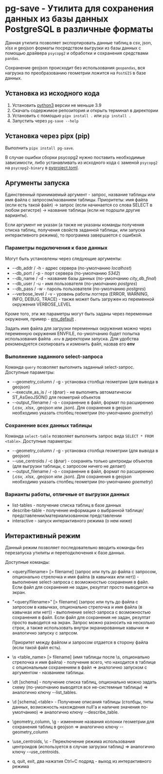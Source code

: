 # pg-save - Утилита для сохранения данных из базы данных PostgreSQL в различные форматы

Данная утилита позволяет экспортировать данные таблиц в csv, json, xlsx и geojson форматы посредством
    выгрузки из базы данных с помощью драйвера `psycopg2` и обработки и сохранения средствами `pandas`.

Сохранение geojson происходит без использования `geopandas`,
    вся нагрузка по преобразованию геометрии ложится на `PostGIS` в базе данных.

## Установка из исходного кода

1. Установить [python3](https://python3.org) версии не меньше 3.9
2. Скачать содержимое репозитория и открыть терминал в директории
3. Установить с помощью `pipx install .` или `pip install .`
4. Запустить через `pg-save --help`

## Установка через pipx (pip)

Выполнить `pipx install pg-save`.

В случае ошибки сборки psycopg2 нужно поставить необходимые зависимости, либо устанавливать из исходного кода
с заменой `psycopg2` на `psycopg2-binary` в [pyproject.toml](pyproject.toml).

## Аргументы запуска

Единственный принимаемый аргумент - запрос, название таблицы или имя файла с запросом/названием таблицы.
    Приоритеты: имя файла (если есть такой файл) -> запрос (если начинается со слова SELECT в любом регистре)
    -> название таблицы (если не подошли другие варианты).

Если аргумент не указан (а также не указаны команды получения списка таблиц, получения свойств заданной таблицы,
    или запуска интерактивного режима), то программа завершается с ошибкой.

### Параметры подключения к базе данных

Могут быть установлены через следующие аргументы:
- --db_addr / -h - адрес сервера (по-умолчанию *localhost*)
- --db_port / -p - порт сервера (по-умолчанию *5342*)
- --db_name / -d - название базы данных (по-умолчанию *city_db_final*)
- --db_user / -u - имя пользователя (по-умолчанию *postgres*)
- --db_pass / -w - пароль пользователя (по-умолчанию *postgres*)
- --verbose_level / -v - уровень работы логгера (ERROR, WARNING, INFO, DEBUG, TRACE) - также может быть загружен из
    переменной окружения VERBOSE_LEVEL

Кроме того, эти же параметры могут быть заданы через переменные окружения, пример - [env_default](env_default.txt) .

Задать имя файла для загрузки переменных окружения можно через переменную окружения ENVFILE, по-умолчанию будет
    попытка использования файла `.env` в директории запуска.
Для удобства рекомендуется скопировать и изменить файл, назвав его **env**

### Выполнение заданного select-запроса

Команда `query` позволяет выполнить заданный select-запрос. Доступные параметры:

- --geometry_column / -g - установка столбца геометрии (для вывода в geojson)
- --execute_as_is / -r (флаг) - не выполнять автоматически ST_AsGeoJSON() для геометрий объектов
- --output_filename / -o - сохранение в файл, формат по расширению (.csv, .xlsx, .geojson или .json). Для сохранения
    в geojson необходимо указать столбец геометрии (по-умолчанию *goemetry*)

### Сохранение всех данных таблицы

Команда `select-table` позволяет выполнить запрос вида `SELECT * FROM <table>`. Доступные параметры:

- --geometry_column / -g - установка столбца геометрии (для вывода в geojson)
- --use_centroids / -c (флаг) - сохранять только центроиды объектов (для выгрузки таблицы, с запросом ничего не делает)
- --output_filename / -o - сохранение в файл, формат по расширению (.csv, .xlsx, .geojson или .json). Для сохранения
    в geojson необходимо указать столбец геометрии (по-умолчанию *goemetry*)

### Варианты работы, отличные от выгрузки данных

- list-tables - получение списка таблиц в базе данных
- describe-table - получение информации о выбранной таблице/представлении/материализованном представлении
- interactive - запуск интерактивного режима (о нем ниже)

## Интерактивный режим

Данный режим позволяет последовательно вводить команды без перезапуска утилиты и переподключения к базе данных.

Доступные команды:

- \<query/filename\> \[> filename\] (запрос или путь до файла с запросом, опционально стрелочка и имя файла
    (в кавычках или нет)) - выполнение select-запроса с возможностью сохранения в файл. Если файл для сохранения
    не задан, резултат просто выводится на экран.
- "\<query/filename\>" \[> filename\] (запрос или путь до файла с запросом в кавычках, опционально стрелочка и имя файла
    (в кавычках или нет)) - выполнение select-запроса с возможностью сохранения в файл. Если файл для сохранения не
    задан, резултат просто выводится на экран. Запрос можно разносить на несколько строк, а также использовать внутри
    экранированные кавычки => аналогично запуску с запрсом.

    Приоритет между файлом и запросом отдается в сторону файла (если такой файл есть).
- \\s \<table_name\> \[> filename\] (имя таблицы после \s, опционально стрелочка и имя файла) - получение всего, что
    находится в таблице с опциональным сохранением в файл => аналогично запуском с аргументом - названием таблицы.
- \\dt \[schema\] - получение списка таблиц, опционально можно задать схему
    (по-умолчанию выводятся все не-системные таблицы) => аналогично ключу --list_tables.
- \\d \[schema\].\<table\> - Получение описания таблицы (столбцы, типы данных, возможность нахождения null'а и
    наличие значения по-умолчанию) => аналогично ключу --describe_table.
- \\geometry_column, \\g - изменение названия колонки геометрии для сохранения таблиц в geojson => аналогично
    ключу --geometry_column
- \\use_centroids, \\c - Переключение режима использования центроидов (используется в случае загрузки таблиц) =>
    аналогично ключу --use_centroids.
- q, quit, exit, два нажатия Ctrl+C подряд - выход из интерактивного режима
